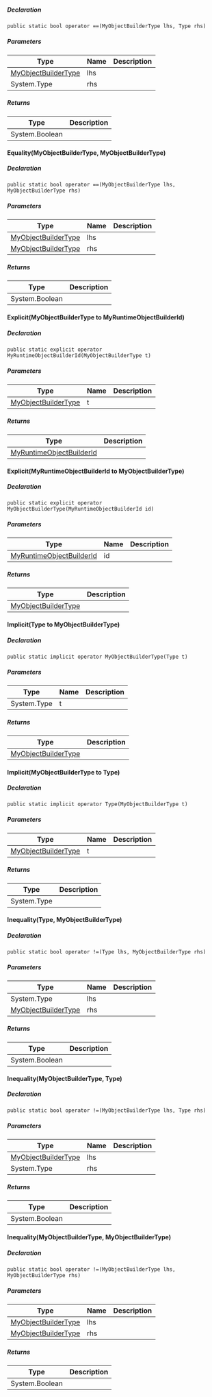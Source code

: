 
##### Declaration

```
public static bool operator ==(MyObjectBuilderType lhs, Type rhs)
```

##### Parameters

| Type | Name | Description |
| --- | --- | --- |
| [MyObjectBuilderType](https://keensoftwarehouse.github.io/SpaceEngineersModAPI/api/VRage.ObjectBuilders.MyObjectBuilderType.html) | lhs |     |
| System.Type | rhs |     |

##### Returns

| Type | Description |
| --- | --- |
| System.Boolean |     |

#### Equality(MyObjectBuilderType, MyObjectBuilderType)

##### Declaration

```
public static bool operator ==(MyObjectBuilderType lhs, MyObjectBuilderType rhs)
```

##### Parameters

| Type | Name | Description |
| --- | --- | --- |
| [MyObjectBuilderType](https://keensoftwarehouse.github.io/SpaceEngineersModAPI/api/VRage.ObjectBuilders.MyObjectBuilderType.html) | lhs |     |
| [MyObjectBuilderType](https://keensoftwarehouse.github.io/SpaceEngineersModAPI/api/VRage.ObjectBuilders.MyObjectBuilderType.html) | rhs |     |

##### Returns

| Type | Description |
| --- | --- |
| System.Boolean |     |

#### Explicit(MyObjectBuilderType to MyRuntimeObjectBuilderId)

##### Declaration

```
public static explicit operator MyRuntimeObjectBuilderId(MyObjectBuilderType t)
```

##### Parameters

| Type | Name | Description |
| --- | --- | --- |
| [MyObjectBuilderType](https://keensoftwarehouse.github.io/SpaceEngineersModAPI/api/VRage.ObjectBuilders.MyObjectBuilderType.html) | t   |     |

##### Returns

| Type | Description |
| --- | --- |
| [MyRuntimeObjectBuilderId](https://keensoftwarehouse.github.io/SpaceEngineersModAPI/api/VRage.ObjectBuilders.MyRuntimeObjectBuilderId.html) |     |

#### Explicit(MyRuntimeObjectBuilderId to MyObjectBuilderType)

##### Declaration

```
public static explicit operator MyObjectBuilderType(MyRuntimeObjectBuilderId id)
```

##### Parameters

| Type | Name | Description |
| --- | --- | --- |
| [MyRuntimeObjectBuilderId](https://keensoftwarehouse.github.io/SpaceEngineersModAPI/api/VRage.ObjectBuilders.MyRuntimeObjectBuilderId.html) | id  |     |

##### Returns

| Type | Description |
| --- | --- |
| [MyObjectBuilderType](https://keensoftwarehouse.github.io/SpaceEngineersModAPI/api/VRage.ObjectBuilders.MyObjectBuilderType.html) |     |

#### Implicit(Type to MyObjectBuilderType)

##### Declaration

```
public static implicit operator MyObjectBuilderType(Type t)
```

##### Parameters

| Type | Name | Description |
| --- | --- | --- |
| System.Type | t   |     |

##### Returns

| Type | Description |
| --- | --- |
| [MyObjectBuilderType](https://keensoftwarehouse.github.io/SpaceEngineersModAPI/api/VRage.ObjectBuilders.MyObjectBuilderType.html) |     |

#### Implicit(MyObjectBuilderType to Type)

##### Declaration

```
public static implicit operator Type(MyObjectBuilderType t)
```

##### Parameters

| Type | Name | Description |
| --- | --- | --- |
| [MyObjectBuilderType](https://keensoftwarehouse.github.io/SpaceEngineersModAPI/api/VRage.ObjectBuilders.MyObjectBuilderType.html) | t   |     |

##### Returns

| Type | Description |
| --- | --- |
| System.Type |     |

#### Inequality(Type, MyObjectBuilderType)

##### Declaration

```
public static bool operator !=(Type lhs, MyObjectBuilderType rhs)
```

##### Parameters

| Type | Name | Description |
| --- | --- | --- |
| System.Type | lhs |     |
| [MyObjectBuilderType](https://keensoftwarehouse.github.io/SpaceEngineersModAPI/api/VRage.ObjectBuilders.MyObjectBuilderType.html) | rhs |     |

##### Returns

| Type | Description |
| --- | --- |
| System.Boolean |     |

#### Inequality(MyObjectBuilderType, Type)

##### Declaration

```
public static bool operator !=(MyObjectBuilderType lhs, Type rhs)
```

##### Parameters

| Type | Name | Description |
| --- | --- | --- |
| [MyObjectBuilderType](https://keensoftwarehouse.github.io/SpaceEngineersModAPI/api/VRage.ObjectBuilders.MyObjectBuilderType.html) | lhs |     |
| System.Type | rhs |     |

##### Returns

| Type | Description |
| --- | --- |
| System.Boolean |     |

#### Inequality(MyObjectBuilderType, MyObjectBuilderType)

##### Declaration

```
public static bool operator !=(MyObjectBuilderType lhs, MyObjectBuilderType rhs)
```

##### Parameters

| Type | Name | Description |
| --- | --- | --- |
| [MyObjectBuilderType](https://keensoftwarehouse.github.io/SpaceEngineersModAPI/api/VRage.ObjectBuilders.MyObjectBuilderType.html) | lhs |     |
| [MyObjectBuilderType](https://keensoftwarehouse.github.io/SpaceEngineersModAPI/api/VRage.ObjectBuilders.MyObjectBuilderType.html) | rhs |     |

##### Returns

| Type | Description |
| --- | --- |
| System.Boolean |     |